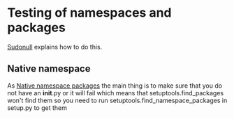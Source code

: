 # Testing of namespaces and packages
[Sudonull](https://sudonull.com/post/25978-Combining-multiple-packages-into-a-single-Python-namespace) explains how to do this.

## Native namespace

As [Native namespace packages](https://packaging.python.org/guides/packaging-namespace-packages/#native-namespace-packages)
the main thing is to make sure that you do not have an __init__.py or it will
fail which means that setuptools.find_packages won't find them so you need to
run setuptools.find_namespace_packages in setup.py to get them
